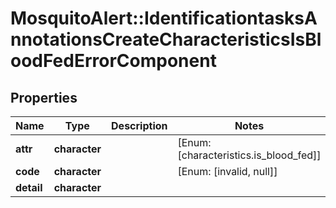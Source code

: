 # MosquitoAlert::IdentificationtasksAnnotationsCreateCharacteristicsIsBloodFedErrorComponent


## Properties
Name | Type | Description | Notes
------------ | ------------- | ------------- | -------------
**attr** | **character** |  | [Enum: [characteristics.is_blood_fed]] 
**code** | **character** |  | [Enum: [invalid, null]] 
**detail** | **character** |  | 


